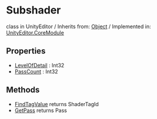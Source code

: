 # Subshader
class in UnityEditor
 / Inherits from: <a href="https://docs.unity3d.com/6000.0/Documentation/ScriptReference/Object.html">Object</a> / Implemented in: <a href="https://docs.unity3d.com/6000.0/Documentation/ScriptReference/UnityEditor.CoreModule.html">UnityEditor.CoreModule</a>

## Properties
- <a href="https://docs.unity3d.com/6000.0/Documentation/ScriptReference/Subshader-LevelOfDetail.html">LevelOfDetail</a> : Int32
- <a href="https://docs.unity3d.com/6000.0/Documentation/ScriptReference/Subshader-PassCount.html">PassCount</a> : Int32

## Methods
- <a href="https://docs.unity3d.com/6000.0/Documentation/ScriptReference/Subshader.FindTagValue.html">FindTagValue</a> returns ShaderTagId
- <a href="https://docs.unity3d.com/6000.0/Documentation/ScriptReference/Subshader.GetPass.html">GetPass</a> returns Pass
